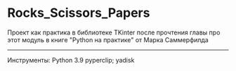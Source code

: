 # Rocks_Scissors_Papers

Проект как практика в библиотеке TKinter после прочтения главы про этот модуль в книге "Python на практике" от Марка Саммерфилда

*****************
Инструменты:
Python 3.9
pyperclip;
yadisk
